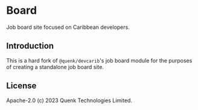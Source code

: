 Board
=======
Job board site focused on Caribbean developers.

## Introduction

This is a hard fork of `@quenk/devcarib`'s job board module for the purposes of
creating a standalone job board site.

## License
Apache-2.0 (c) 2023 Quenk Technologies Limited.
